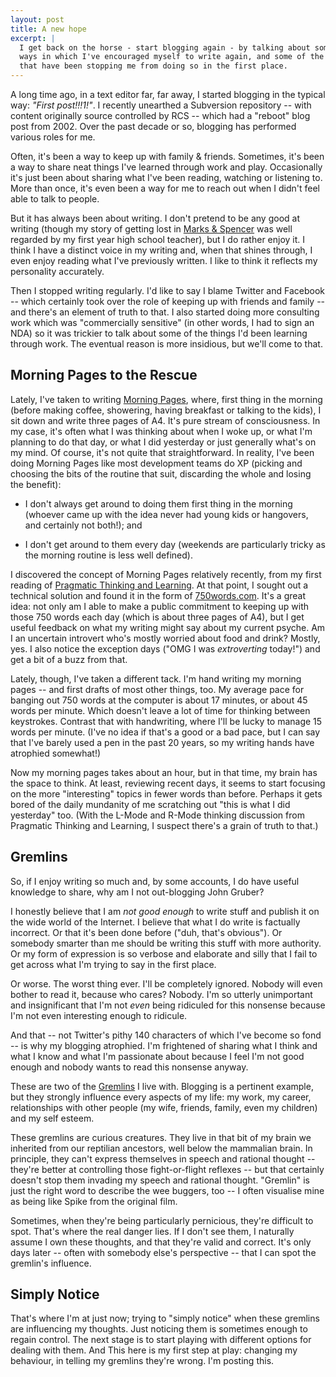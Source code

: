 ```yaml
---
layout: post
title: A new hope
excerpt: |
  I get back on the horse - start blogging again - by talking about some of the
  ways in which I've encouraged myself to write again, and some of the Gremlins
  that have been stopping me from doing so in the first place.
---
```

A long time ago, in a text editor far, far away, I started blogging in the
typical way: *"First post!!!1!"*. I recently unearthed a Subversion repository --
with content originally source controlled by RCS -- which had a "reboot" blog
post from 2002. Over the past decade or so, blogging has performed various
roles for me.

Often, it's been a way to keep up with family & friends. Sometimes, it's been a
way to share neat things I've learned through work and play. Occasionally it's
just been about sharing what I've been reading, watching or listening to.  More
than once, it's even been a way for me to reach out when I didn't feel able to
talk to people.

But it has always been about writing. I don't pretend to be any good at writing
(though my story of getting lost in
[Marks & Spencer](http://www.marksandspencer.com/) was well regarded by my
first year high school teacher), but I do rather enjoy it. I think I have a
distinct voice in my writing and, when that shines through, I even enjoy
reading what I've previously written. I like to think it reflects my
personality accurately.

Then I stopped writing regularly. I'd like to say I blame Twitter and Facebook
-- which certainly took over the role of keeping up with friends and family --
and there's an element of truth to that. I also started doing more consulting
work which was "commercially sensitive" (in other words, I had to sign an NDA)
so it was trickier to talk about some of the things I'd been learning through
work. The eventual reason is more insidious, but we'll come to that.

## Morning Pages to the Rescue

Lately, I've taken to writing [Morning Pages](), where, first thing in the
morning (before making coffee, showering, having breakfast or talking to the
kids), I sit down and write three pages of A4. It's pure stream of
consciousness. In my case, it's often what I was thinking about when I woke up,
or what I'm planning to do that day, or what I did yesterday or just generally
what's on my mind. Of course, it's not quite that straightforward. In reality,
I've been doing Morning Pages like most development teams do XP (picking and
choosing the bits of the routine that suit, discarding the whole and losing the
benefit):

* I don't always get around to doing them first thing in the morning (whoever
  came up with the idea never had young kids or hangovers, and certainly not
  both!); and

*  I don't get around to them every day (weekends are particularly tricky as
   the morning routine is less well defined).

I discovered the concept of Morning Pages relatively recently, from my first
reading of
[Pragmatic Thinking and Learning](http://pragprog.com/book/ahptl/pragmatic-thinking-and-learning).
At that point, I sought out a technical solution and found it in the form of
[750words.com](http://750words.com/). It's a great idea: not only am I able to
make a public commitment to keeping up with those 750 words each day (which is
about three pages of A4), but I get useful feedback on what my writing might
say about my current psyche. Am I an uncertain introvert who's mostly worried
about food and drink? Mostly, yes. I also notice the exception days ("OMG I was
*extroverting* today!") and get a bit of a buzz from that.

Lately, though, I've taken a different tack. I'm hand writing my morning pages
-- and first drafts of most other things, too. My average pace for banging out
750 words at the computer is about 17 minutes, or about 45 words per minute.
Which doesn't leave a lot of time for thinking between keystrokes. Contrast
that with handwriting, where I'll be lucky to manage 15 words per minute. (I've
no idea if that's a good or a bad pace, but I can say that I've barely used a
pen in the past 20 years, so my writing hands have atrophied somewhat!)

Now my morning pages takes about an hour, but in that time, my brain has the
space to think. At least, reviewing recent days, it seems to start focusing on
the more "interesting" topics in fewer words than before. Perhaps it gets bored
of the daily mundanity of me scratching out "this is what I did yesterday" too.
(With the L-Mode and R-Mode thinking discussion from Pragmatic Thinking and
Learning, I suspect there's a grain of truth to that.)

## Gremlins

So, if I enjoy writing so much and, by some accounts, I do have useful
knowledge to share, why am I not out-blogging John Gruber?

I honestly believe that I am *not good enough* to write stuff and publish it on
the wide world of the Internet. I believe that what I do write is factually
incorrect. Or that it's been done before ("duh, that's obvious"). Or somebody
smarter than me should be writing this stuff with more authority. Or my form of
expression is so verbose and elaborate and silly that I fail to get across what
I'm trying to say in the first place.

Or worse. The worst thing ever. I'll be completely ignored. Nobody will even
bother to read it, because who cares? Nobody. I'm so utterly unimportant and
insignificant that I'm not *even* being ridiculed for this nonsense because I'm
not even interesting enough to ridicule.

And that -- not Twitter's pithy 140 characters of which I've become so fond --
is why my blogging atrophied. I'm frightened of sharing what I think and what I
know and what I'm passionate about because I feel I'm not good enough and
nobody wants to read this nonsense anyway.

These are two of the
[Gremlins](http://www.amazon.co.uk/gp/product/0060520221/ref=as_li_ss_tl?ie=UTF8&camp=1634&creative=19450&creativeASIN=0060520221&linkCode=as2&tag=mathieoftheen-21)
I live with. Blogging is a pertinent example, but they strongly influence every
aspects of my life: my work, my career, relationships with other people (my
wife, friends, family, even my children) and my self esteem.

These gremlins are curious creatures. They live in that bit of my brain we
inherited from our reptilian ancestors, well below the mammalian brain. In
principle, they can't express themselves in speech and rational thought --
they're better at controlling those fight-or-flight reflexes -- but that
certainly doesn't stop them invading my speech and rational thought. "Gremlin"
is just the right word to describe the wee buggers, too -- I often visualise
mine as being like Spike from the original film.

Sometimes, when they're being particularly pernicious, they're difficult to
spot. That's where the real danger lies. If I don't see them, I naturally
assume I own these thoughts, and that they're valid and correct. It's only days
later -- often with somebody else's perspective -- that I can spot the
gremlin's influence.

## Simply Notice

That's where I'm at just now; trying to "simply notice" when these gremlins are
influencing my thoughts. Just noticing them is sometimes enough to regain
control. The next stage is to start playing with different options for dealing
with them. And This here is my first step at play: changing my behaviour, in
telling my gremlins they're wrong. I'm posting this.
